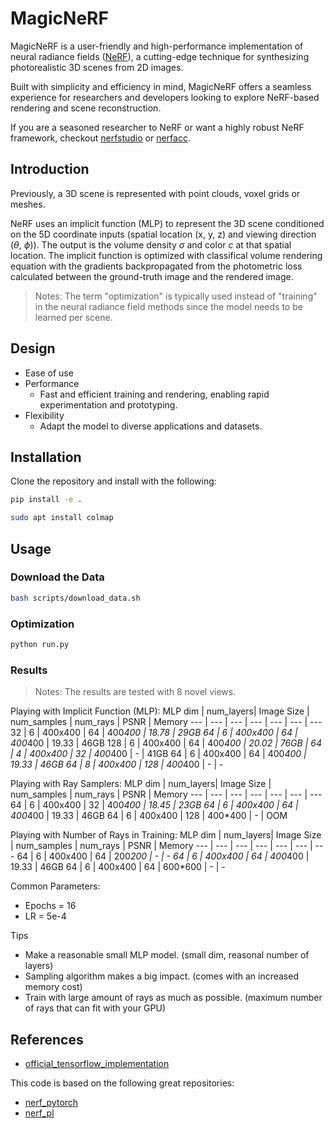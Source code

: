 # MagicNeRF

MagicNeRF is a user-friendly and high-performance implementation of neural radiance fields ([NeRF](http://www.matthewtancik.com/nerf)), a cutting-edge technique for synthesizing photorealistic 3D scenes from 2D images.

Built with simplicity and efficiency in mind, MagicNeRF offers a seamless experience for researchers and developers looking to explore NeRF-based rendering and scene reconstruction.

If you are a seasoned researcher to NeRF or want a highly robust NeRF framework, checkout [nerfstudio](https://github.com/nerfstudio-project/nerfstudio) or [nerfacc](https://github.com/nerfstudio-project/nerfacc).

## Introduction

Previously, a 3D scene is represented with point clouds, voxel grids or meshes.

NeRF uses an implicit function (MLP) to represent the 3D scene conditioned on the 5D coordinate inputs (spatial location (x, y, z) and viewing direction ($\theta$, $\phi$)).
The output is the volume density $\sigma$ and color $c$ at that spatial location.
The implicit function is optimized with classifical volume rendering equation with the gradients backpropagated from the photometric loss calculated between the ground-truth image and the rendered image.

> Notes: The term "optimization" is typically used instead of "training" in the neural radiance field methods since the model needs to be learned per scene. 


## Design

* Ease of use
* Performance
    * Fast and efficient training and rendering, enabling rapid experimentation and prototyping.
* Flexibility
    * Adapt the model to diverse applications and datasets.

## Installation

Clone the repository and install with the following:

```bash
pip install -e .
```

```bash
sudo apt install colmap
```


<!-- ## Workflow

1. Capture Images or Video
2. Estimate camera intrinsics and extrinsics via Structure-from-Motion
    * Colmap (Open-source)
    * Reality Capture (Commercial, much faster)
3. Convert to suitable input for Nerfstudio, InstantNGP, etc.
4. Start optimizing. -->

## Usage

### Download the Data

```bash
bash scripts/download_data.sh
```

### Optimization

```bash
python run.py
```

### Results

> Notes: The results are tested with 8 novel views.

Playing with Implicit Function (MLP):
MLP dim | num_layers| Image Size | num_samples | num_rays | PSNR  | Memory
---     | ---       | ---        | ---         | ---      | ---   | ---
32      | 6         | 400x400    | 64          | 400*400  | 18.78 | 29GB
64      | 6         | 400x400    | 64          | 400*400  | 19.33 | 46GB
128     | 6         | 400x400    | 64          | 400*400  | 20.02 | 76GB
|
64      | 4         | 400x400    | 32          | 400*400  | - | 41GB
64      | 6         | 400x400    | 64          | 400*400  | 19.33 | 46GB
64      | 8         | 400x400    | 128         | 400*400  | - | -

Playing with Ray Samplers:
MLP dim | num_layers| Image Size | num_samples | num_rays | PSNR  | Memory
---     | ---       | ---        | ---         | ---      | ---   | ---
64      | 6         | 400x400    | 32          | 400*400  | 18.45 | 23GB
64      | 6         | 400x400    | 64          | 400*400  | 19.33 | 46GB
64      | 6         | 400x400    | 128         | 400*400  | -     | OOM

Playing with Number of Rays in Training:
MLP dim | num_layers| Image Size | num_samples | num_rays | PSNR  | Memory
---     | ---       | ---        | ---         | ---      | ---   | ---
64      | 6         | 400x400    | 64          | 200*200  | - | -
64      | 6         | 400x400    | 64          | 400*400  | 19.33 | 46GB
64      | 6         | 400x400    | 64          | 600*600  | - | -

Common Parameters:
* Epochs = 16
* LR = 5e-4

Tips
* Make a reasonable small MLP model. (small dim, reasonal number of layers)
* Sampling algorithm makes a big impact. (comes with an increased memory cost)
* Train with large amount of rays as much as possible. (maximum number of rays that can fit with your GPU)



## References
* [official_tensorflow_implementation](https://github.com/bmild/nerf)

This code is based on the following great repositories:
* [nerf_pytorch](https://github.com/yenchenlin/nerf-pytorch)
* [nerf_pl](https://github.com/kwea123/nerf_pl)

